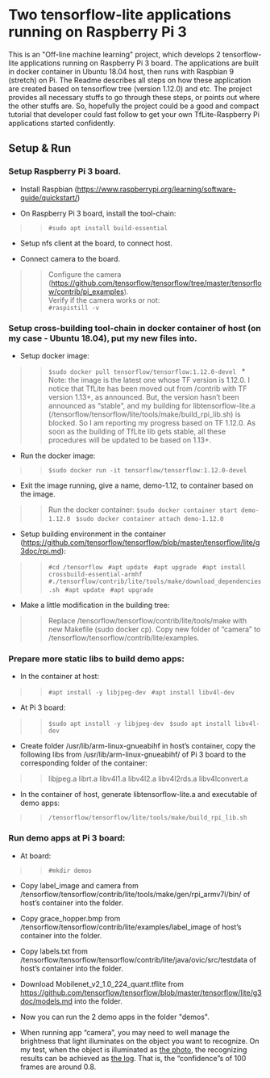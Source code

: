 # Two tensorflow-lite applications running on Raspberry Pi 3
This is an "Off-line machine learning" project, which develops 2 tensorflow-lite applications running on Raspberry Pi 3 board. The applications are built in docker container in Ubuntu 18.04 host, then runs with Raspbian 9 (stretch) on Pi. The Readme describes all steps on how these application are created based on tensorflow tree (version 1.12.0) and etc. The project provides all necessary stuffs to go through these steps, or points out where the other stuffs are. So, hopefully the project could be a good and compact tutorial that developer could fast follow to get your own TfLite-Raspberry Pi applications started confidently.

## Setup & Run

### Setup Raspberry Pi 3 board.

* Install Raspbian (https://www.raspberrypi.org/learning/software-guide/quickstart/)

* On Raspberry Pi 3 board, install the tool-chain:  
>>```#sudo apt install build-essential```
* Setup nfs client at the board, to connect host.

* Connect camera to the board.  
>>Configure the camera (https://github.com/tensorflow/tensorflow/tree/master/tensorflow/contrib/pi_examples).  
>>Verify if the camera works or not:  
>>```#raspistill -v```

### Setup cross-building tool-chain in docker container of host (on my case - Ubuntu 18.04), put my new files into.

* Setup docker image:
>>```$sudo docker pull tensorflow/tensorflow:1.12.0-devel ```
    * Note: the image is the latest one whose TF version is 1.12.0. I notice that TfLite has been moved out from /contrib with TF version 1.13+, as announced. But, the version hasn’t been announced as “stable”, and my building for libtensorflow-lite.a (/tensorflow/tensorflow/lite/tools/make/build_rpi_lib.sh) is blocked. So I am reporting my progress based on TF 1.12.0. As soon as the building of TfLite lib gets stable, all these procedures will be updated to be based on 1.13+.

* Run the docker image:
>>```$sudo docker run -it tensorflow/tensorflow:1.12.0-devel ```

* Exit the image running, give a name, demo-1.12, to container based on the image.
>>Run the docker container:
>>```$sudo docker container start demo-1.12.0 ```
>>```$sudo docker container attach demo-1.12.0 ```

* Setup building environment in the container (https://github.com/tensorflow/tensorflow/blob/master/tensorflow/lite/g3doc/rpi.md):
>>```#cd /tensorflow ```
>>```#apt update ```
>>```#apt upgrade ```
>>```#apt install crossbuild-essential-armhf ```
>>```#./tensorflow/contrib/lite/tools/make/download_dependencies.sh ```
>>```#apt update ```
>>```#apt upgrade ```

* Make a little modification in the building tree:
>>Replace /tensorflow/tensorflow/contrib/lite/tools/make with new Makefile (sudo docker cp).
>>Copy new folder of “camera” to /tensorflow/tensorflow/contrib/lite/examples.

### Prepare more static libs to build demo apps:

* In the container at host:
>>```#apt install -y libjpeg-dev ```
>>```#apt install libv4l-dev ```

* At Pi 3 board:
>>```$sudo apt install -y libjpeg-dev ```
>>```$sudo apt install libv4l-dev ```

* Create folder /usr/lib/arm-linux-gnueabihf in host’s container, copy the following libs from /usr/lib/arm-linux-gnueabihf/ of Pi 3 board to the corresponding folder of the container:
>>libjpeg.a  librt.a  libv4l1.a  libv4l2.a  libv4l2rds.a  libv4lconvert.a

* In the container of host, generate libtensorflow-lite.a and executable of demo apps:
>>```/tensorflow/tensorflow/lite/tools/make/build_rpi_lib.sh ```

### Run demo apps at Pi 3 board:

* At board:
>>```#mkdir demos ```

* Copy label_image and camera from /tensorflow/tensorflow/contrib/lite/tools/make/gen/rpi_armv7l/bin/ of host’s container into the folder.

* Copy grace_hopper.bmp from /tensorflow/tensorflow/contrib/lite/examples/label_image of host’s container into the folder.

* Copy labels.txt from /tensorflow/tensorflow/tensorflow/contrib/lite/java/ovic/src/testdata of host’s container into the folder.

* Download Mobilenet_v2_1.0_224_quant.tflite from https://github.com/tensorflow/tensorflow/blob/master/tensorflow/lite/g3doc/models.md into the folder.

* Now you can run the 2 demo apps in the folder "demos".

* When running app “camera”, you may need to well manage the brightness that light illuminates on the object you want to recognize. On my test, when the object is illuminated as [the photo](test/181123.jpg), the recognizing results can be achieved as [the log](test/181123.txt). That is, the “confidence”s of 100 frames are around 0.8.  
